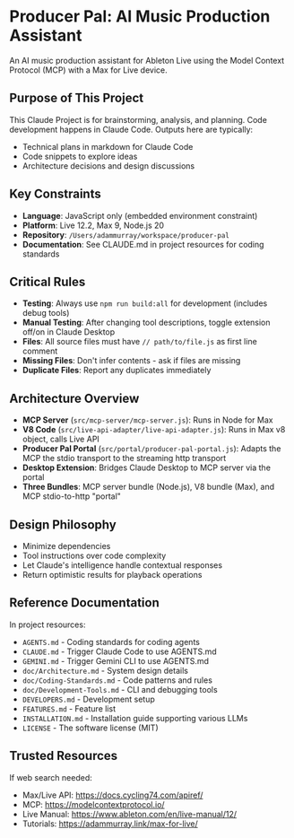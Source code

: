 # Producer Pal: AI Music Production Assistant

An AI music production assistant for Ableton Live using the Model Context
Protocol (MCP) with a Max for Live device.

## Purpose of This Project

This Claude Project is for brainstorming, analysis, and planning. Code
development happens in Claude Code. Outputs here are typically:

- Technical plans in markdown for Claude Code
- Code snippets to explore ideas
- Architecture decisions and design discussions

## Key Constraints

- **Language**: JavaScript only (embedded environment constraint)
- **Platform**: Live 12.2, Max 9, Node.js 20
- **Repository**: `/Users/adammurray/workspace/producer-pal`
- **Documentation**: See CLAUDE.md in project resources for coding standards

## Critical Rules

- **Testing**: Always use `npm run build:all` for development (includes debug
  tools)
- **Manual Testing**: After changing tool descriptions, toggle extension off/on
  in Claude Desktop
- **Files**: All source files must have `// path/to/file.js` as first line
  comment
- **Missing Files**: Don't infer contents - ask if files are missing
- **Duplicate Files**: Report any duplicates immediately

## Architecture Overview

- **MCP Server** (`src/mcp-server/mcp-server.js`): Runs in Node for Max
- **V8 Code** (`src/live-api-adapter/live-api-adapter.js`): Runs in Max v8
  object, calls Live API
- **Producer Pal Portal** (`src/portal/producer-pal-portal.js`): Adapts the MCP
  the stdio transport to the streaming http transport
- **Desktop Extension**: Bridges Claude Desktop to MCP server via the portal
- **Three Bundles**: MCP server bundle (Node.js), V8 bundle (Max), and MCP
  stdio-to-http "portal"

## Design Philosophy

- Minimize dependencies
- Tool instructions over code complexity
- Let Claude's intelligence handle contextual responses
- Return optimistic results for playback operations

## Reference Documentation

In project resources:

- `AGENTS.md` - Coding standards for coding agents
- `CLAUDE.md` - Trigger Claude Code to use AGENTS.md
- `GEMINI.md` - Trigger Gemini CLI to use AGENTS.md
- `doc/Architecture.md` - System design details
- `doc/Coding-Standards.md` - Code patterns and rules
- `doc/Development-Tools.md` - CLI and debugging tools
- `DEVELOPERS.md` - Development setup
- `FEATURES.md` - Feature list
- `INSTALLATION.md` - Installation guide supporting various LLMs
- `LICENSE` - The software license (MIT)

## Trusted Resources

If web search needed:

- Max/Live API: https://docs.cycling74.com/apiref/
- MCP: https://modelcontextprotocol.io/
- Live Manual: https://www.ableton.com/en/live-manual/12/
- Tutorials: https://adammurray.link/max-for-live/
